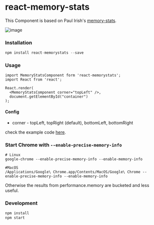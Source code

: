 # react-memory-stats

This Component is based on Paul Irish's [memory-stats](https://github.com/paulirish/memory-stats.js).

![image](http://i.imgur.com/eUCFcAH.gif)

### Installation

```javascript
npm install react-memorystats --save
```

### Usage

```
import MemoryStatsComponent form 'react-memorystats';
import React from 'react';

React.render(
  <MemoryStatsComponent corner="topLeft" />,
  document.getElementById("container")
);
```

#### Config

   + corner - topLeft, topRight (default), bottomLeft, bottomRight

check the example code [here](https://github.com/vigneshshanmugam/react-memory-stats/blob/master/example).

### Start Chrome with `--enable-precise-memory-info`

```
# Linux
google-chrome --enable-precise-memory-info --enable-memory-info

#MacOS
/Applications/Google\ Chrome.app/Contents/MacOS/Google\ Chrome --enable-precise-memory-info --enable-memory-info
```

Otherwise the results from performance.memory are bucketed and less useful.


### Development

```javascript
npm install
npm start

```
